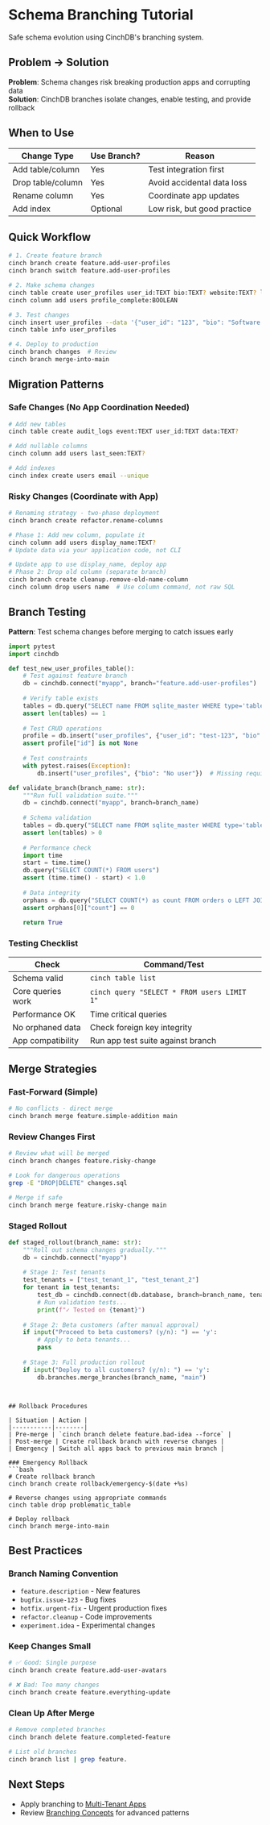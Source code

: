 # Schema Branching Tutorial

Safe schema evolution using CinchDB's branching system.

## Problem → Solution

**Problem**: Schema changes risk breaking production apps and corrupting data  
**Solution**: CinchDB branches isolate changes, enable testing, and provide rollback

## When to Use

| Change Type | Use Branch? | Reason |
|-------------|-------------|--------|
| Add table/column | Yes | Test integration first |
| Drop table/column | Yes | Avoid accidental data loss |
| Rename column | Yes | Coordinate app updates |
| Add index | Optional | Low risk, but good practice |

## Quick Workflow

```bash
# 1. Create feature branch
cinch branch create feature.add-user-profiles
cinch branch switch feature.add-user-profiles

# 2. Make schema changes
cinch table create user_profiles user_id:TEXT bio:TEXT? website:TEXT? location:TEXT? avatar_url:TEXT?
cinch column add users profile_complete:BOOLEAN

# 3. Test changes
cinch insert user_profiles --data '{"user_id": "123", "bio": "Software developer"}'
cinch table info user_profiles

# 4. Deploy to production
cinch branch changes  # Review
cinch branch merge-into-main
```

## Migration Patterns

### Safe Changes (No App Coordination Needed)
```bash
# Add new tables
cinch table create audit_logs event:TEXT user_id:TEXT data:TEXT?

# Add nullable columns  
cinch column add users last_seen:TEXT?

# Add indexes
cinch index create users email --unique
```

### Risky Changes (Coordinate with App)
```bash
# Renaming strategy - two-phase deployment
cinch branch create refactor.rename-columns

# Phase 1: Add new column, populate it
cinch column add users display_name:TEXT?
# Update data via your application code, not CLI

# Update app to use display_name, deploy app
# Phase 2: Drop old column (separate branch)
cinch branch create cleanup.remove-old-name-column
cinch column drop users name  # Use column command, not raw SQL
```

## Branch Testing

**Pattern**: Test schema changes before merging to catch issues early

```python
import pytest
import cinchdb

def test_new_user_profiles_table():
    # Test against feature branch
    db = cinchdb.connect("myapp", branch="feature.add-user-profiles")
    
    # Verify table exists
    tables = db.query("SELECT name FROM sqlite_master WHERE type='table' AND name='user_profiles'")
    assert len(tables) == 1
    
    # Test CRUD operations
    profile = db.insert("user_profiles", {"user_id": "test-123", "bio": "Test bio"})
    assert profile["id"] is not None
    
    # Test constraints
    with pytest.raises(Exception):
        db.insert("user_profiles", {"bio": "No user"})  # Missing required user_id

def validate_branch(branch_name: str):
    """Run full validation suite."""
    db = cinchdb.connect("myapp", branch=branch_name)
    
    # Schema validation
    tables = db.query("SELECT name FROM sqlite_master WHERE type='table'")
    assert len(tables) > 0
    
    # Performance check  
    import time
    start = time.time()
    db.query("SELECT COUNT(*) FROM users")
    assert (time.time() - start) < 1.0
    
    # Data integrity
    orphans = db.query("SELECT COUNT(*) as count FROM orders o LEFT JOIN users u ON o.user_id = u.id WHERE u.id IS NULL")
    assert orphans[0]["count"] == 0
    
    return True
```

### Testing Checklist

| Check | Command/Test |
|-------|-------------|
| Schema valid | `cinch table list` |
| Core queries work | `cinch query "SELECT * FROM users LIMIT 1"` |
| Performance OK | Time critical queries |
| No orphaned data | Check foreign key integrity |
| App compatibility | Run app test suite against branch |

## Merge Strategies

### Fast-Forward (Simple)
```bash
# No conflicts - direct merge
cinch branch merge feature.simple-addition main
```

### Review Changes First
```bash
# Review what will be merged
cinch branch changes feature.risky-change

# Look for dangerous operations
grep -E "DROP|DELETE" changes.sql

# Merge if safe
cinch branch merge feature.risky-change main
```

### Staged Rollout
```python
def staged_rollout(branch_name: str):
    """Roll out schema changes gradually."""
    db = cinchdb.connect("myapp")
    
    # Stage 1: Test tenants
    test_tenants = ["test_tenant_1", "test_tenant_2"]
    for tenant in test_tenants:
        test_db = cinchdb.connect(db.database, branch=branch_name, tenant=tenant)
        # Run validation tests...
        print(f"✓ Tested on {tenant}")
    
    # Stage 2: Beta customers (after manual approval)
    if input("Proceed to beta customers? (y/n): ") == 'y':
        # Apply to beta tenants...
        pass
    
    # Stage 3: Full production rollout
    if input("Deploy to all customers? (y/n): ") == 'y':
        db.branches.merge_branches(branch_name, "main")
```
```


## Rollback Procedures

| Situation | Action |
|-----------|--------|
| Pre-merge | `cinch branch delete feature.bad-idea --force` |
| Post-merge | Create rollback branch with reverse changes |
| Emergency | Switch all apps back to previous main branch |

### Emergency Rollback
```bash
# Create rollback branch
cinch branch create rollback/emergency-$(date +%s)

# Reverse changes using appropriate commands
cinch table drop problematic_table

# Deploy rollback  
cinch branch merge-into-main
```

## Best Practices

### Branch Naming Convention
- `feature.description` - New features
- `bugfix.issue-123` - Bug fixes  
- `hotfix.urgent-fix` - Urgent production fixes
- `refactor.cleanup` - Code improvements
- `experiment.idea` - Experimental changes

### Keep Changes Small
```bash
# ✅ Good: Single purpose
cinch branch create feature.add-user-avatars

# ❌ Bad: Too many changes
cinch branch create feature.everything-update
```

### Clean Up After Merge
```bash
# Remove completed branches
cinch branch delete feature.completed-feature

# List old branches
cinch branch list | grep feature.
```

## Next Steps

- Apply branching to [Multi-Tenant Apps](multi-tenant-app.md)
- Review [Branching Concepts](../concepts/branching.md) for advanced patterns